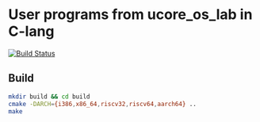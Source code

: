 # User programs from ucore_os_lab in C-lang

[![Build Status](https://travis-ci.org/wangrunji0408/rcore_user.svg?branch=master)](https://travis-ci.org/wangrunji0408/rcore_user)

## Build
```bash
mkdir build && cd build
cmake -DARCH={i386,x86_64,riscv32,riscv64,aarch64} ..
make
```